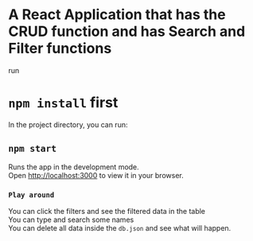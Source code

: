 # A React Application that has the CRUD function and has Search and Filter functions

run

# `npm install` first

In the project directory, you can run:

## `npm start`

Runs the app in the development mode.\
Open [http://localhost:3000](http://localhost:3000) to view it in your browser.

### `Play around`

You can click the filters and see the filtered data in the table\
You can type and search some names\
You can delete all data inside the `db.json` and see what will happen.

